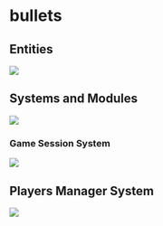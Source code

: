 # bullets
## Entities
[![](https://mermaid.ink/img/pako:eNp9kk1qwzAQha9iZh33AKZ0kQSaQBcmTuhGm0EaO6b6MapEEkLuXtmqnSYW9UK8-Z54oxl8BW4EQQG1NCd-ROuyjx3TWfgO2yzP37JS4oVsRFEPeGW0s0bKhBXlKoQhd6M_lf9cmSJjh7ubiqg62zqKzr6VtDTnNEf-1VjjtZjZ717P2NKHB7gZjnrAh21Em3Iqk-__NFaK6AzyeahH43eEJJ4meHarDk96bD8UqSaPewtDp_CmHHPGrcRNzLayRoVNYu99QM-in73mL3_g_YQFKLIKWxF-umtPGLgjKWJQBCmoRi8dA6Zv4Sp6Z6qL5lA462kBvhPoaN1iY1FBUaP8ptsPcbzaAw?type=png)](https://mermaid.live/edit#pako:eNp9kk1qwzAQha9iZh33AKZ0kQSaQBcmTuhGm0EaO6b6MapEEkLuXtmqnSYW9UK8-Z54oxl8BW4EQQG1NCd-ROuyjx3TWfgO2yzP37JS4oVsRFEPeGW0s0bKhBXlKoQhd6M_lf9cmSJjh7ubiqg62zqKzr6VtDTnNEf-1VjjtZjZ717P2NKHB7gZjnrAh21Em3Iqk-__NFaK6AzyeahH43eEJJ4meHarDk96bD8UqSaPewtDp_CmHHPGrcRNzLayRoVNYu99QM-in73mL3_g_YQFKLIKWxF-umtPGLgjKWJQBCmoRi8dA6Zv4Sp6Z6qL5lA462kBvhPoaN1iY1FBUaP8ptsPcbzaAw)

## Systems and Modules
[![](https://mermaid.ink/img/pako:eNqNlVtr2zAYhv-K0bUdUNbEB8Zga7O1sICpWwrDN8L6kghkKcgynRvy3ytbLfVBTusLn_To9fu9OviECkkBJWjH5XNxIEp7f-9z4ZnjcbPJmkpD6QXBD-9WVrq7-UNKyKCqmBS22UVfcwbC8iknDah31MITjY58korTvqYbs4JbIsj-Q7fFHQ3e92ARjCzMoYY0xk0EpNAT_X63npfHu0EGd32pn4U2xqutpDWHMdAmmj4xugc9C_xOsyExY-LaxKRIX2aC3IOgoD6K-5x9YByqL3C_as5BXyazo2IaMi0VDEvpjXgHOiIbI-mhqVixEXsmoJ_9mLtNb0hpRvCS1txgu1hHnWOki2w0YSZuhx-27YPw3D3ePv9lvvVCp7Q9u-seLYBp50EElp611cvCkg5Dn5txhD6Hd9OMPItptQMr7TZDOL9odUbn0hn5yKzBkjBqttJT-yZH-gAl5CgxtxR2pOY6R7k4G5TUWmaNKFCiVQ0-qo-UaLhhZK9IiZId4ZV5eyTin5TlO2QeUXJC_1ESRotwicP4Ci-jK3MNfdSgJMBRvFhiHK_i6FsUrcPl2UcvnQBe4FUUrkOM16ZHjFdrHwFlZj1u7ebf_QPOr80lBB4?type=png)](https://mermaid.live/edit#pako:eNqNlVtr2zAYhv-K0bUdUNbEB8Zga7O1sICpWwrDN8L6kghkKcgynRvy3ytbLfVBTusLn_To9fu9OviECkkBJWjH5XNxIEp7f-9z4ZnjcbPJmkpD6QXBD-9WVrq7-UNKyKCqmBS22UVfcwbC8iknDah31MITjY58korTvqYbs4JbIsj-Q7fFHQ3e92ARjCzMoYY0xk0EpNAT_X63npfHu0EGd32pn4U2xqutpDWHMdAmmj4xugc9C_xOsyExY-LaxKRIX2aC3IOgoD6K-5x9YByqL3C_as5BXyazo2IaMi0VDEvpjXgHOiIbI-mhqVixEXsmoJ_9mLtNb0hpRvCS1txgu1hHnWOki2w0YSZuhx-27YPw3D3ePv9lvvVCp7Q9u-seLYBp50EElp611cvCkg5Dn5txhD6Hd9OMPItptQMr7TZDOL9odUbn0hn5yKzBkjBqttJT-yZH-gAl5CgxtxR2pOY6R7k4G5TUWmaNKFCiVQ0-qo-UaLhhZK9IiZId4ZV5eyTin5TlO2QeUXJC_1ESRotwicP4Ci-jK3MNfdSgJMBRvFhiHK_i6FsUrcPl2UcvnQBe4FUUrkOM16ZHjFdrHwFlZj1u7ebf_QPOr80lBB4)

### Game Session System
[![](https://mermaid.ink/img/pako:eNqNk1FvmzAQx7-KdU-plKQxTeKEh-2hzUOlVkJ4FWrGHqzgpJHArsB0Yy7fvcY2SVCnbTygv-9-_7sTPjTsZMYhhH0uf-5eWKnQt7tUIPNQZU5HcRiNeoUor6qjFFdXjniQLLOAFyiRZZ712bgWwmaNGGYiVld8NIpqVnEk9-ekb0w3WtuefUO0eeNCtS2aTL6gKGcNLx-ZYAde0qZSvPDjJMbXjeIKDkw2cgnT5NTkP-ioo-3Y_6I9_3lGN_tjrHXMWdZ4BHmmL-jsFxWtLe7aO9ug_d-bPUW3Wj-9ZkzxDN1KIfiuUw6vTKQWaljJONBkaqz3dBt9v76v0JaXsnd8TdMfnziHDYjTPfZrY1Fzq06Yb4Cc8mszWCafSTwc98J-_MFinSd16v15Q98d5y3J5mLfTgNf0oNStOOd40_v8wnGUPCyYMfM_Di6i6SgXnjBUwiNzPie1blKIRWtQVmtJG3EDkJV1nwMtb2RuyM7lKyAcM_yykRfmdhKWfSQOUKo4ReEOLiZBni9JjMyu8HBYgwNhBMyX0-XeDHHZL6azZerVTuG39aPpyuCF3iGyZIEAVmTRfsB8zs3_A?type=png)](https://mermaid.live/edit#pako:eNqNk1FvmzAQx7-KdU-plKQxTeKEh-2hzUOlVkJ4FWrGHqzgpJHArsB0Yy7fvcY2SVCnbTygv-9-_7sTPjTsZMYhhH0uf-5eWKnQt7tUIPNQZU5HcRiNeoUor6qjFFdXjniQLLOAFyiRZZ712bgWwmaNGGYiVld8NIpqVnEk9-ekb0w3WtuefUO0eeNCtS2aTL6gKGcNLx-ZYAde0qZSvPDjJMbXjeIKDkw2cgnT5NTkP-ioo-3Y_6I9_3lGN_tjrHXMWdZ4BHmmL-jsFxWtLe7aO9ug_d-bPUW3Wj-9ZkzxDN1KIfiuUw6vTKQWaljJONBkaqz3dBt9v76v0JaXsnd8TdMfnziHDYjTPfZrY1Fzq06Yb4Cc8mszWCafSTwc98J-_MFinSd16v15Q98d5y3J5mLfTgNf0oNStOOd40_v8wnGUPCyYMfM_Di6i6SgXnjBUwiNzPie1blKIRWtQVmtJG3EDkJV1nwMtb2RuyM7lKyAcM_yykRfmdhKWfSQOUKo4ReEOLiZBni9JjMyu8HBYgwNhBMyX0-XeDHHZL6azZerVTuG39aPpyuCF3iGyZIEAVmTRfsB8zs3_A)

## Players Manager System
[![](https://mermaid.ink/img/pako:eNqFU1tv2jAY_SuWX_YClEChWTRtQgGtPNBZJDy0zR6sxEDUxEa20466_PfZsUMyxrQ85HK-c46_WxRMWUZgALcFe0v3mEsQzxMK9PUdlyQiQuSMRkchSQn6_a8gihZKRdIQXRAsXgmVp5NVxblWtfQ4VspAcZ6-NBRU4CPhHRISSCmLfhIAMbprqPauzwT9gSGu1s5itbZIHLvIPXq-mXECcFGAQ20lwB6_EnDQdt-S5KcT3iMr-HhcRB8gLAjms6Kwh5uThfNDl_yHH5q-J-mLKYdV0sa7iCXO1_HzzZwRAXhFgYFduE1CU7pJzHORMkqJRC7vcwYXxeo-2Zflg652KQAlb65YY971RKHVamYn_1mWtZVeEDaNBIUWuCCfc1FqTXB2dGMEK0zxTj_dFtQD_Wt1nFiPGaCc7sCWcacXTtJdiiaPZilAaNqTSpL9m2zNQlZRWVM2Rr45ZFirWn3DA5b4n5zbjdbjM3mbToAvujtXNuE8PO0VVpxrZ5e9QZaibXnDrI0uh--mItqjrg2tE76ywt1_5897-wV7sCS8xHmmf35lkATKPSlJAgP9mpEtrgqZwISeNBVXkkVHmsJA8or0YFU3dp7jHcdlAx4wfWKs-wkDBX_BYDwa-EPvdjj1p8PxxJtMe_AIg_7IuxuMNKCfI9_Ao1MPvtcO3mAy8W8_e9O74XQ8Ho49__Qb2rJ3Hw?type=png)](https://mermaid.live/edit#pako:eNqFU1tv2jAY_SuWX_YClEChWTRtQgGtPNBZJDy0zR6sxEDUxEa20466_PfZsUMyxrQ85HK-c46_WxRMWUZgALcFe0v3mEsQzxMK9PUdlyQiQuSMRkchSQn6_a8gihZKRdIQXRAsXgmVp5NVxblWtfQ4VspAcZ6-NBRU4CPhHRISSCmLfhIAMbprqPauzwT9gSGu1s5itbZIHLvIPXq-mXECcFGAQ20lwB6_EnDQdt-S5KcT3iMr-HhcRB8gLAjms6Kwh5uThfNDl_yHH5q-J-mLKYdV0sa7iCXO1_HzzZwRAXhFgYFduE1CU7pJzHORMkqJRC7vcwYXxeo-2Zflg652KQAlb65YY971RKHVamYn_1mWtZVeEDaNBIUWuCCfc1FqTXB2dGMEK0zxTj_dFtQD_Wt1nFiPGaCc7sCWcacXTtJdiiaPZilAaNqTSpL9m2zNQlZRWVM2Rr45ZFirWn3DA5b4n5zbjdbjM3mbToAvujtXNuE8PO0VVpxrZ5e9QZaibXnDrI0uh--mItqjrg2tE76ywt1_5897-wV7sCS8xHmmf35lkATKPSlJAgP9mpEtrgqZwISeNBVXkkVHmsJA8or0YFU3dp7jHcdlAx4wfWKs-wkDBX_BYDwa-EPvdjj1p8PxxJtMe_AIg_7IuxuMNKCfI9_Ao1MPvtcO3mAy8W8_e9O74XQ8Ho49__Qb2rJ3Hw)
